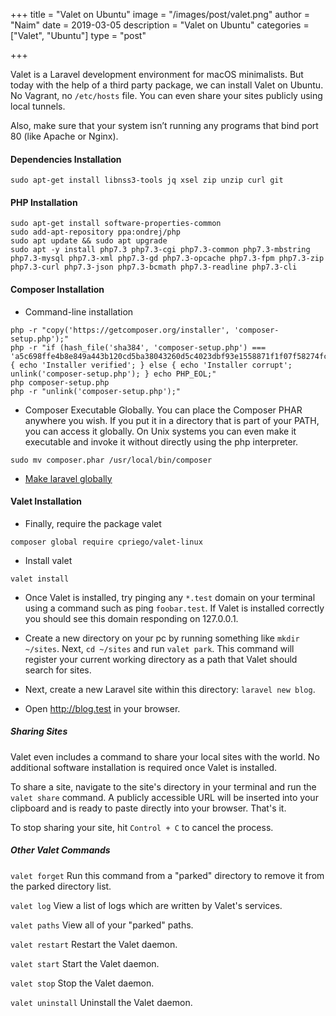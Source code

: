 +++
title = "Valet on Ubuntu"
image = "/images/post/valet.png"
author = "Naim"
date = 2019-03-05
description = "Valet on Ubuntu"
categories = ["Valet", "Ubuntu"]
type = "post"

+++


Valet is a Laravel development environment for macOS minimalists. But today with the help of a third party package, we can install Valet on Ubuntu. No Vagrant, no `/etc/hosts` file. You can even share your sites publicly using local tunnels.

Also, make sure that your system isn’t running any programs that bind port 80 (like Apache or Nginx).

#### Dependencies Installation

```
sudo apt-get install libnss3-tools jq xsel zip unzip curl git
```

#### PHP Installation
```
sudo apt-get install software-properties-common
sudo add-apt-repository ppa:ondrej/php
sudo apt update && sudo apt upgrade
sudo apt -y install php7.3 php7.3-cgi php7.3-common php7.3-mbstring php7.3-mysql php7.3-xml php7.3-gd php7.3-opcache php7.3-fpm php7.3-zip php7.3-curl php7.3-json php7.3-bcmath php7.3-readline php7.3-cli
```

#### Composer Installation
- Command-line installation

```
php -r "copy('https://getcomposer.org/installer', 'composer-setup.php');"
php -r "if (hash_file('sha384', 'composer-setup.php') === 'a5c698ffe4b8e849a443b120cd5ba38043260d5c4023dbf93e1558871f1f07f58274fc6f4c93bcfd858c6bd0775cd8d1') { echo 'Installer verified'; } else { echo 'Installer corrupt'; unlink('composer-setup.php'); } echo PHP_EOL;"
php composer-setup.php
php -r "unlink('composer-setup.php');"
```


- Composer Executable Globally. You can place the Composer PHAR anywhere you wish. If you put it in a directory that is part of your PATH, you can access it globally. On Unix systems you can even make it executable and invoke it without directly using the php interpreter.

```
sudo mv composer.phar /usr/local/bin/composer
```

- [Make laravel globally](https://github.com/tankibaj/docs/blob/master/composer-path-global.md)


#### Valet Installation
- Finally, require the package valet

```
composer global require cpriego/valet-linux
```


- Install valet

```
valet install
```


- Once Valet is installed, try pinging any `*.test` domain on your terminal using a command such as ping `foobar.test`. If Valet is installed correctly you should see this domain responding on  127.0.0.1.


- Create a new directory on your pc by running something like `mkdir ~/sites`. Next,  `cd ~/sites` and run `valet park`. This command will register your current working directory as a path that Valet should search for sites.

- Next, create a new Laravel site within this directory: `laravel new blog`.

- Open http://blog.test in your browser.


##### Sharing Sites
Valet even includes a command to share your local sites with the world. No additional software installation is required once Valet is installed.

To share a site, navigate to the site's directory in your terminal and run the `valet share` command. A publicly accessible URL will be inserted into your clipboard and is ready to paste directly into your browser. That's it.

To stop sharing your site, hit `Control + C` to cancel the process.

##### Other Valet Commands

`valet forget` Run this command from a "parked" directory to remove it from the parked directory list.

`valet log`	View a list of logs which are written by Valet's services.

`valet paths`	View all of your "parked" paths.

`valet restart`	Restart the Valet daemon.

`valet start`	Start the Valet daemon.

`valet stop`	Stop the Valet daemon.

`valet uninstall`	Uninstall the Valet daemon.